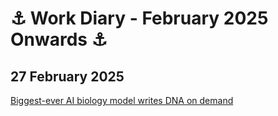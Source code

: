 # ⚓ Work Diary - February 2025 Onwards ⚓

## 27 February 2025


<a href="(https://www.nature.com/articles/d41586-025-00531-3?utm_campaign=Artificial%2BIntelligence%2BWeekly&utm_medium=web&utm_source=Artificial_Intelligence_Weekly_426)">Biggest-ever AI biology model writes DNA on demand</a>
